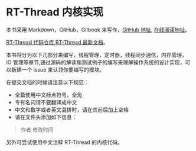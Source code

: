 # RT-Thread 内核实现

本书采用 Markdown，GitHub，Gitbook 来写作，[GitHub 地址](https://github.com/hduffddybz/RT_Kernel), [在线阅读地址](https://www.gitbook.com/book/hduffddybz/rt_kernel/details)。

[RT-Thread 代码仓库](https://github.com/RT-Thread/rt-thread),[RT-Thread 最新文档](https://github.com/RT-Thread/rtthread-manual-doc)。

本书将分为以下几部分来编写，线程管理，定时器，线程同步通信，内存管理，IO 管理等章节,通过源码的解读和测试例子的编写来理解操作系统的设计实现，可以新建一个 issue 来认领你要编写的模块。

在提交文档的时候请注意以下规范：

- 全篇使用中文标点符号，全角
- 专有名词请不要翻译成中文
- 中文和数字或者英文混排时，请在其前后加上空格
- 请在文件头添加如下信息：

> 作者        修改时间

另外可尝试使用中文注释 RT-Thread 的内核代码。

